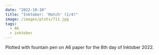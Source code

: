 ```yaml
---
date: "2022-10-10"
title: "Inktober: 'Match' (1/4)"
image: /images/plots/711.jpg
tags:
  - A6
  - inktober
---
```


Plotted with fountain pen on A6 paper for the 8th day of Inktober 2022.
